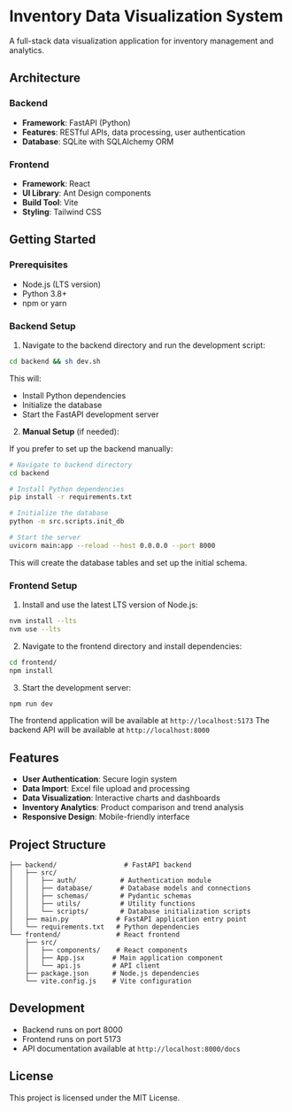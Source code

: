 # Inventory Data Visualization System

A full-stack data visualization application for inventory management and analytics.

## Architecture

### Backend
- **Framework**: FastAPI (Python)
- **Features**: RESTful APIs, data processing, user authentication
- **Database**: SQLite with SQLAlchemy ORM

### Frontend
- **Framework**: React
- **UI Library**: Ant Design components
- **Build Tool**: Vite
- **Styling**: Tailwind CSS

## Getting Started

### Prerequisites
- Node.js (LTS version)
- Python 3.8+
- npm or yarn

### Backend Setup

1. Navigate to the backend directory and run the development script:

```bash
cd backend && sh dev.sh
```

This will:
- Install Python dependencies
- Initialize the database
- Start the FastAPI development server

2. **Manual Setup** (if needed):

If you prefer to set up the backend manually:

```bash
# Navigate to backend directory
cd backend

# Install Python dependencies
pip install -r requirements.txt

# Initialize the database
python -m src.scripts.init_db

# Start the server
uvicorn main:app --reload --host 0.0.0.0 --port 8000
```

This will create the database tables and set up the initial schema.

### Frontend Setup

1. Install and use the latest LTS version of Node.js:
```bash
nvm install --lts
nvm use --lts
```

2. Navigate to the frontend directory and install dependencies:
```bash
cd frontend/
npm install
```

3. Start the development server:
```bash
npm run dev
```

The frontend application will be available at `http://localhost:5173`
The backend API will be available at `http://localhost:8000`

## Features

- **User Authentication**: Secure login system
- **Data Import**: Excel file upload and processing
- **Data Visualization**: Interactive charts and dashboards
- **Inventory Analytics**: Product comparison and trend analysis
- **Responsive Design**: Mobile-friendly interface

## Project Structure

```
├── backend/                 # FastAPI backend
│   ├── src/
│   │   ├── auth/           # Authentication module
│   │   ├── database/       # Database models and connections
│   │   ├── schemas/        # Pydantic schemas
│   │   ├── utils/          # Utility functions
│   │   └── scripts/        # Database initialization scripts
│   ├── main.py            # FastAPI application entry point
│   └── requirements.txt   # Python dependencies
└── frontend/              # React frontend
    ├── src/
    │   ├── components/    # React components
    │   ├── App.jsx       # Main application component
    │   └── api.js        # API client
    ├── package.json      # Node.js dependencies
    └── vite.config.js    # Vite configuration
```

## Development

- Backend runs on port 8000
- Frontend runs on port 5173
- API documentation available at `http://localhost:8000/docs`

## License

This project is licensed under the MIT License.
